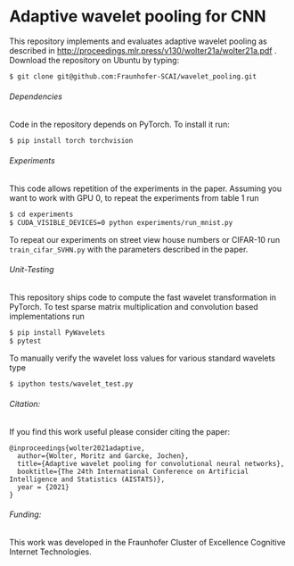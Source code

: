 # Adaptive wavelet pooling for CNN

This repository implements and evaluates adaptive wavelet pooling as described
in http://proceedings.mlr.press/v130/wolter21a/wolter21a.pdf .
Download the repository on Ubuntu by typing:
``` bash
$ git clone git@github.com:Fraunhofer-SCAI/wavelet_pooling.git
```
###### Dependencies
Code in the repository depends on PyTorch.
To install it run:
``` bash
$ pip install torch torchvision
```

###### Experiments
This code allows repetition of the experiments in the paper.
Assuming you want to work with GPU 0, to repeat the experiments from table 1 run
``` bash
$ cd experiments
$ CUDA_VISIBLE_DEVICES=0 python experiments/run_mnist.py
```
To repeat our experiments on street view house numbers or CIFAR-10 run ```train_cifar_SVHN.py``` with the parameters described in the paper.

###### Unit-Testing
This repository ships code to compute the fast wavelet transformation
in PyTorch. To test sparse matrix multiplication and convolution based
implementations run
``` bash
$ pip install PyWavelets
$ pytest
```
To manually verify the wavelet loss values for various standard wavelets type
``` bash
$ ipython tests/wavelet_test.py
```
###### Citation:
If you find this work useful please consider citing the paper:
```
@inproceedings{wolter2021adaptive,
  author={Wolter, Moritz and Garcke, Jochen},
  title={Adaptive wavelet pooling for convolutional neural networks},
  booktitle={The 24th International Conference on Artificial Intelligence and Statistics (AISTATS)},
  year = {2021}
}
```

###### Funding:
This work was developed in the Fraunhofer Cluster of Excellence Cognitive Internet Technologies.


